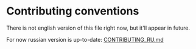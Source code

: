 # Contributing conventions

There is not english version of this file right now, but it'll appear in future.

For now russian version is up-to-date: [CONTRIBUTING_RU.md](docs/CONTRIBUTING_RU.md)
